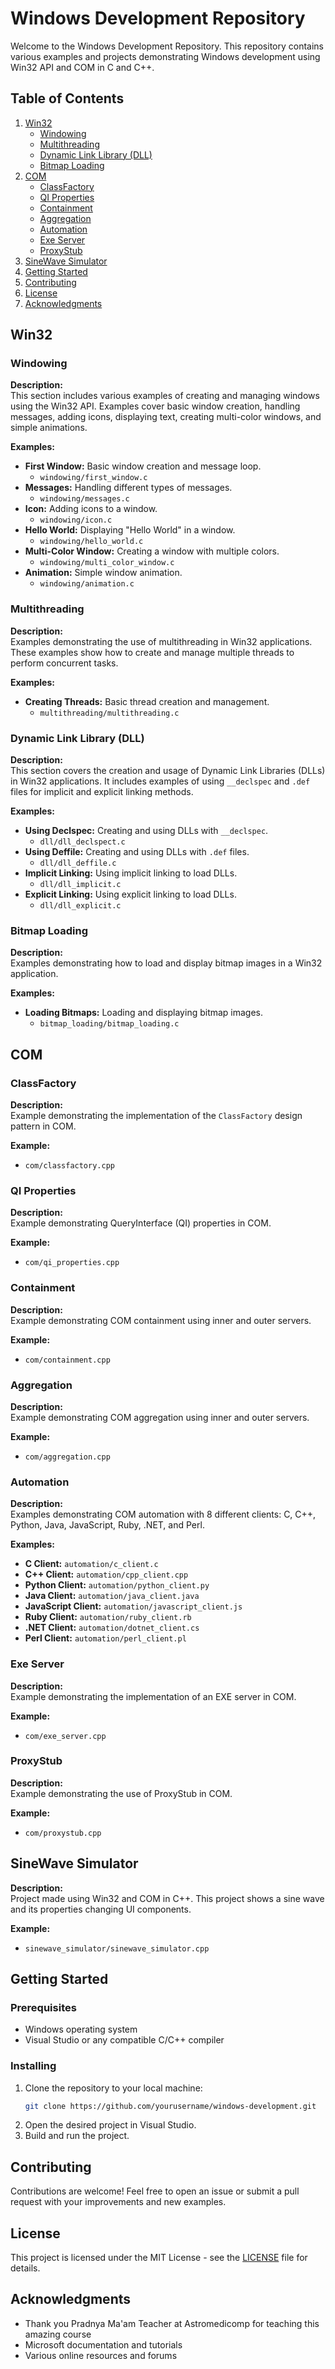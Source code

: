 
# Windows Development Repository

Welcome to the Windows Development Repository. This repository contains various examples and projects demonstrating Windows development using Win32 API and COM in C and C++.

## Table of Contents

1. [Win32](#win32)
    - [Windowing](#windowing)
    - [Multithreading](#multithreading)
    - [Dynamic Link Library (DLL)](#dynamic-link-library-dll)
    - [Bitmap Loading](#bitmap-loading)
2. [COM](#com)
    - [ClassFactory](#classfactory)
    - [QI Properties](#qi-properties)
    - [Containment](#containment)
    - [Aggregation](#aggregation)
    - [Automation](#automation)
    - [Exe Server](#exe-server)
    - [ProxyStub](#proxystub)
3. [SineWave Simulator](#sinewave-simulator)
4. [Getting Started](#getting-started)
5. [Contributing](#contributing)
6. [License](#license)
7. [Acknowledgments](#acknowledgments)

## Win32

### Windowing

**Description:**  
This section includes various examples of creating and managing windows using the Win32 API. Examples cover basic window creation, handling messages, adding icons, displaying text, creating multi-color windows, and simple animations.

**Examples:**
- **First Window:** Basic window creation and message loop.
  - `windowing/first_window.c`
- **Messages:** Handling different types of messages.
  - `windowing/messages.c`
- **Icon:** Adding icons to a window.
  - `windowing/icon.c`
- **Hello World:** Displaying "Hello World" in a window.
  - `windowing/hello_world.c`
- **Multi-Color Window:** Creating a window with multiple colors.
  - `windowing/multi_color_window.c`
- **Animation:** Simple window animation.
  - `windowing/animation.c`

### Multithreading

**Description:**  
Examples demonstrating the use of multithreading in Win32 applications. These examples show how to create and manage multiple threads to perform concurrent tasks.

**Examples:**
- **Creating Threads:** Basic thread creation and management.
  - `multithreading/multithreading.c`

### Dynamic Link Library (DLL)

**Description:**  
This section covers the creation and usage of Dynamic Link Libraries (DLLs) in Win32 applications. It includes examples of using `__declspec` and `.def` files for implicit and explicit linking methods.

**Examples:**
- **Using Declspec:** Creating and using DLLs with `__declspec`.
  - `dll/dll_declspect.c`
- **Using Deffile:** Creating and using DLLs with `.def` files.
  - `dll/dll_deffile.c`
- **Implicit Linking:** Using implicit linking to load DLLs.
  - `dll/dll_implicit.c`
- **Explicit Linking:** Using explicit linking to load DLLs.
  - `dll/dll_explicit.c`

### Bitmap Loading

**Description:**  
Examples demonstrating how to load and display bitmap images in a Win32 application.

**Examples:**
- **Loading Bitmaps:** Loading and displaying bitmap images.
  - `bitmap_loading/bitmap_loading.c`

## COM

### ClassFactory

**Description:**  
Example demonstrating the implementation of the `ClassFactory` design pattern in COM.

**Example:**
- `com/classfactory.cpp`

### QI Properties

**Description:**  
Example demonstrating QueryInterface (QI) properties in COM.

**Example:**
- `com/qi_properties.cpp`

### Containment

**Description:**  
Example demonstrating COM containment using inner and outer servers.

**Example:**
- `com/containment.cpp`

### Aggregation

**Description:**  
Example demonstrating COM aggregation using inner and outer servers.

**Example:**
- `com/aggregation.cpp`

### Automation

**Description:**  
Examples demonstrating COM automation with 8 different clients: C, C++, Python, Java, JavaScript, Ruby, .NET, and Perl.

**Examples:**
- **C Client:** `automation/c_client.c`
- **C++ Client:** `automation/cpp_client.cpp`
- **Python Client:** `automation/python_client.py`
- **Java Client:** `automation/java_client.java`
- **JavaScript Client:** `automation/javascript_client.js`
- **Ruby Client:** `automation/ruby_client.rb`
- **.NET Client:** `automation/dotnet_client.cs`
- **Perl Client:** `automation/perl_client.pl`

### Exe Server

**Description:**  
Example demonstrating the implementation of an EXE server in COM.

**Example:**
- `com/exe_server.cpp`

### ProxyStub

**Description:**  
Example demonstrating the use of ProxyStub in COM.

**Example:**
- `com/proxystub.cpp`

## SineWave Simulator

**Description:**  
Project made using Win32 and COM in C++. This project shows a sine wave and its properties changing UI components.

**Example:**
- `sinewave_simulator/sinewave_simulator.cpp`

## Getting Started

### Prerequisites

- Windows operating system
- Visual Studio or any compatible C/C++ compiler

### Installing

1. Clone the repository to your local machine:
    ```bash
    git clone https://github.com/yourusername/windows-development.git
    ```
2. Open the desired project in Visual Studio.
3. Build and run the project.

## Contributing

Contributions are welcome! Feel free to open an issue or submit a pull request with your improvements and new examples.

## License

This project is licensed under the MIT License - see the [LICENSE](LICENSE) file for details.

## Acknowledgments

- Thank you Pradnya Ma'am Teacher at Astromedicomp for teaching this amazing course
- Microsoft documentation and tutorials
- Various online resources and forums


